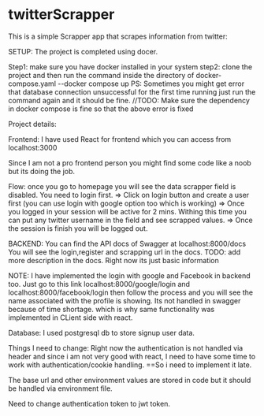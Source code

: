 # twitterScrapper

This is a simple Scrapper app that scrapes information from twitter:

SETUP: The project is completed using docer. 

Step1: make sure you have docker installed in your system
step2: clone the project and then run the command inside the directory of docker-compose.yaml 
--docker compose up
PS: Sometimes you might get error that database connection unsuccessful for the first time running just run the command again and it should be fine.
//TODO: Make sure the dependency in docker compose is fine so that the above error is fixed

Project details:

Frontend: I have used React for frontend which you can access from localhost:3000

Since I am not a pro frontend person you might find some code like a noob but its doing the job. 

Flow: once you go to homepage you will see the data scrapper field is disabled. You need to login first.
=> Click on login button and create a user first (you can use login with google option too which is working)
=> Once you logged in your session will be active for 2 mins. Withing this time you can put any twitter username in the field and see scrapped values.
=> Once the session is finish you will be logged out.


BACKEND: You can find the API docs of Swagger at localhost:8000/docs
You will see the login,register and scrapping url in the docs.
TODO: add more description in the docs. Right now its just basic information

NOTE: I have implemented the login with google and Facebook in backend too. Just go to this link localhost:8000/google/login and localhost:8000/facebook/login
then follow the process and you will see the name associated with the profile is showing. Its not handled in swagger because of time shortage. which is why same
functionality was implemented in CLient side with react.

Database: I used postgresql db to store signup user data.

Things I need to change: 
Right now the authentication is not handled via header and since i am not very good with react, I need to have some time to work with authentication/cookie handling.
==So i need to implement it late.  

The base url and other environment values are stored in code but it should be handled via environment file.  

Need to change authentication token to jwt token.
